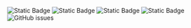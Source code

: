 ![Static Badge](https://img.shields.io/badge/blacklists-60-000000) ![Static Badge](https://img.shields.io/badge/blacklisted-2588378-cc0000) ![Static Badge](https://img.shields.io/badge/whitelisted-2244-00CC00) ![Static Badge](https://img.shields.io/badge/streaming_blacklist-28107-000000) ![GitHub issues](https://img.shields.io/github/issues/fabriziosalmi/blacklists)
